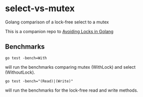 select-vs-mutex
===============

Golang comparison of a lock-free select to a mutex

This is a companion repo to [Avoiding Locks in Golang](https://xsleonard.github.io/2014/01/15/avoiding-locks-golang/)

Benchmarks
----------

```
go test -bench=With
```

will run the benchmarks comparing mutex (WithLock) and select (WithoutLock).

```
go test -bench="(Read)|(Write)"
```

will run the benchmarks for the lock-free read and write methods.
